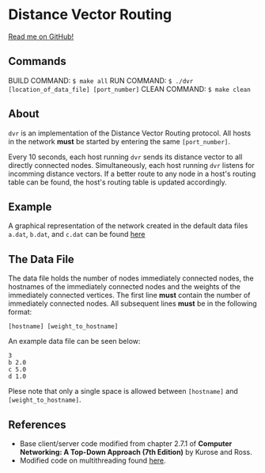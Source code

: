 # Distance Vector Routing

[Read me on GitHub!](https://github.com/SeanCooke/distance-vector-routing)

## Commands
BUILD COMMAND: `$ make all`
RUN COMMAND: `$ ./dvr [location_of_data_file] [port_number]`
CLEAN COMMAND: `$ make clean`

## About
`dvr` is an implementation of the Distance Vector Routing protocol.  All hosts in the network __must__ be started by entering the same `[port_number]`.

Every 10  seconds, each host running `dvr` sends its distance vector to all directly connected nodes.  Simultaneously, each host running `dvr` listens for incomming distance vectors.  If a better route to any node in a host's routing table can be found, the host's routing table is updated accordingly.

## Example
A graphical representation of the network created in the default data files `a.dat`, `b.dat`, and `c.dat` can be found [here](#)

## The Data File
The data file holds the number of nodes immediately connected nodes, the hostnames of the immediately connected nodes and the weights of the immediately connected vertices.  The first line __must__ contain the number of immediately connected nodes.  All subsequent lines __must__ be in the following format:

    [hostname] [weight_to_hostname]
    
An example data file can be seen below:

    3
    b 2.0
    c 5.0
    d 1.0
    
Plese note that only a single space is allowed between `[hostname]` and `[weight_to_hostname]`.

## References
* Base client/server code modified from chapter 2.7.1 of __Computer Networking: A Top-Down Approach (7th Edition)__ by Kurose and Ross.
* Modified code on multithreading found [here](http://www.tutorialspoint.com/python/python_multithreading.htm).
